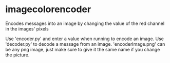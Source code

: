 # imagecolorencoder
Encodes messages into an image by changing the value of the red channel in the images' pixels

Use 'encoder.py' and enter a value when running to encode an image.
Use 'decoder.py' to decode a message from an image.
'encoderImage.png' can be any png image, just make sure to give it the same name if you change the picture.
